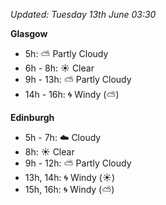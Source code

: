 *Updated: Tuesday 13th June 03:30*

**Glasgow**

* 5h: :partly_sunny: Partly Cloudy
* 6h - 8h: :sunny: Clear
* 9h - 13h: :partly_sunny: Partly Cloudy
* 14h - 16h: :cyclone: Windy (:partly_sunny:)

**Edinburgh**

* 5h - 7h: :cloud: Cloudy
* 8h: :sunny: Clear
* 9h - 12h: :partly_sunny: Partly Cloudy
* 13h, 14h: :cyclone: Windy (:sunny:)
* 15h, 16h: :cyclone: Windy (:partly_sunny:)
